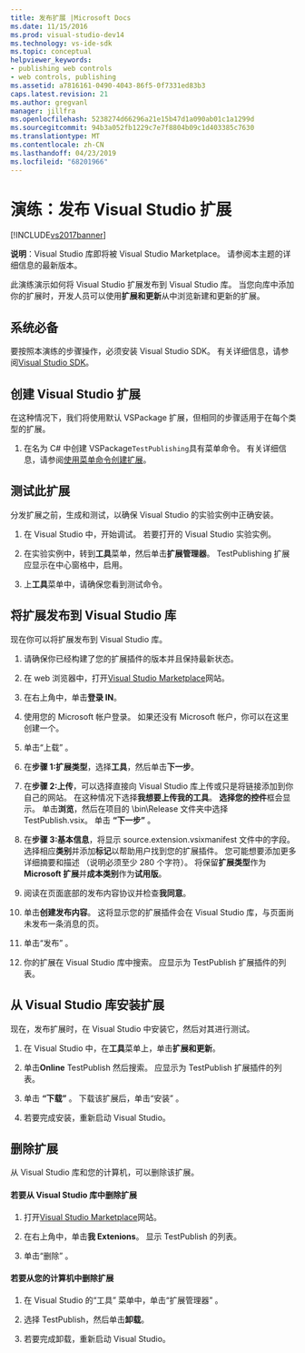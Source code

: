 ```yaml
---
title: 发布扩展 |Microsoft Docs
ms.date: 11/15/2016
ms.prod: visual-studio-dev14
ms.technology: vs-ide-sdk
ms.topic: conceptual
helpviewer_keywords:
- publishing web controls
- web controls, publishing
ms.assetid: a7816161-0490-4043-86f5-0f7331ed83b3
caps.latest.revision: 21
ms.author: gregvanl
manager: jillfra
ms.openlocfilehash: 5238274d66296a21e15b47d1a090ab01c1a1299d
ms.sourcegitcommit: 94b3a052fb1229c7e7f8804b09c1d403385c7630
ms.translationtype: MT
ms.contentlocale: zh-CN
ms.lasthandoff: 04/23/2019
ms.locfileid: "68201966"
---
```

# <a name="walkthrough-publishing-a-visual-studio-extension"></a>演练：发布 Visual Studio 扩展
[!INCLUDE[vs2017banner](../includes/vs2017banner.md)]

**说明**：Visual Studio 库即将被 Visual Studio Marketplace。 请参阅本主题的详细信息的最新版本。

此演练演示如何将 Visual Studio 扩展发布到 Visual Studio 库。 当您向库中添加你的扩展时，开发人员可以使用**扩展和更新**从中浏览新建和更新的扩展。

## <a name="prerequisites"></a>系统必备
 要按照本演练的步骤操作，必须安装 Visual Studio SDK。 有关详细信息，请参阅[Visual Studio SDK](../extensibility/visual-studio-sdk.md)。

## <a name="create-a-visual-studio-extension"></a>创建 Visual Studio 扩展
 在这种情况下，我们将使用默认 VSPackage 扩展，但相同的步骤适用于在每个类型的扩展。

1. 在名为 C# 中创建 VSPackage`TestPublishing`具有菜单命令。 有关详细信息，请参阅[使用菜单命令创建扩展](../extensibility/creating-an-extension-with-a-menu-command.md)。

## <a name="test-the-extension"></a>测试此扩展
 分发扩展之前，生成和测试，以确保 Visual Studio 的实验实例中正确安装。

1. 在 Visual Studio 中，开始调试。 若要打开的 Visual Studio 实验实例。

2. 在实验实例中，转到**工具**菜单，然后单击**扩展管理器**。 TestPublishing 扩展应显示在中心窗格中，启用。

3. 上**工具**菜单中，请确保您看到测试命令。

## <a name="publish-the-extension-to-the-visual-studio-gallery"></a>将扩展发布到 Visual Studio 库
 现在你可以将扩展发布到 Visual Studio 库。

1. 请确保你已经构建了您的扩展插件的版本并且保持最新状态。

2. 在 web 浏览器中，打开[Visual Studio Marketplace](https://marketplace.visualstudio.com/)网站。

3. 在右上角中，单击**登录 IN**。

4. 使用您的 Microsoft 帐户登录。 如果还没有 Microsoft 帐户，你可以在这里创建一个。

5. 单击“上载”  。

6. 在**步骤 1:扩展类型**，选择**工具**，然后单击**下一步**。

7. 在**步骤 2:上传**，可以选择直接向 Visual Studio 库上传或只是将链接添加到你自己的网站。 在这种情况下选择**我想要上传我的工具**。 **选择您的控件**框会显示。 单击**浏览**，然后在项目的 \bin\Release 文件夹中选择 TestPublish.vsix。 单击 **“下一步”** 。

8. 在**步骤 3:基本信息**，将显示 source.extension.vsixmanifest 文件中的字段。 选择相应**类别**并添加**标记**以帮助用户找到您的扩展插件。 您可能想要添加更多详细摘要和描述 （说明必须至少 280 个字符）。 将保留**扩展类型**作为**Microsoft 扩展**并**成本类别**作为**试用版**。

9. 阅读在页面底部的发布内容协议并检查**我同意**。

10. 单击**创建发布内容**。 这将显示您的扩展插件会在 Visual Studio 库，与页面尚未发布一条消息的页。

11. 单击“发布”  。

12. 你的扩展在 Visual Studio 库中搜索。 应显示为 TestPublish 扩展插件的列表。

## <a name="install-the-extension-from-the-visual-studio-gallery"></a>从 Visual Studio 库安装扩展
 现在，发布扩展时，在 Visual Studio 中安装它，然后对其进行测试。

1. 在 Visual Studio 中，在**工具**菜单上，单击**扩展和更新**。

2. 单击**Online** TestPublish 然后搜索。 应显示为 TestPublish 扩展插件的列表。

3. 单击 **“下载”** 。 下载该扩展后，单击“安装”  。

4. 若要完成安装，重新启动 Visual Studio。

## <a name="removing-the-extension"></a>删除扩展
 从 Visual Studio 库和您的计算机，可以删除该扩展。

#### <a name="to-remove-the-extension-from-the-visual-studio-gallery"></a>若要从 Visual Studio 库中删除扩展

1. 打开[Visual Studio Marketplace](https://marketplace.visualstudio.com/)网站。

2. 在右上角中，单击**我 Extenions**。 显示 TestPublish 的列表。

3. 单击“删除”  。

#### <a name="to-remove-the-extension-from-your-computer"></a>若要从您的计算机中删除扩展

1. 在 Visual Studio 的“工具”  菜单中，单击“扩展管理器”  。

2. 选择 TestPublish，然后单击**卸载**。

3. 若要完成卸载，重新启动 Visual Studio。

